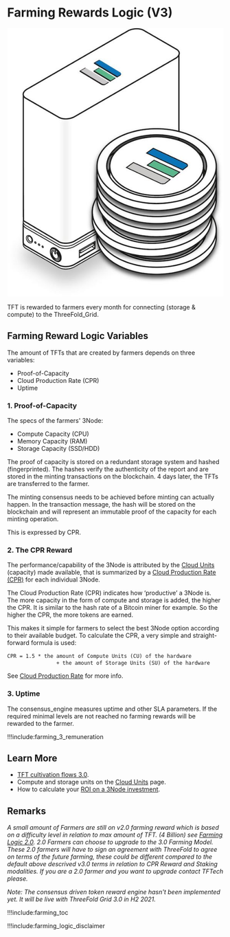 # Farming Rewards Logic (V3)

![](img/farming_rewards.png ':size=400x')

TFT is rewarded to farmers every month for connecting (storage & compute) to the ThreeFold_Grid.

## Farming Reward Logic Variables

The amount of TFTs that are created by farmers depends on three variables:
- Proof-of-Capacity
- Cloud Production Rate (CPR)
- Uptime

### 1. Proof-of-Capacity

The specs of the farmers' 3Node:

- Compute Capacity (CPU)
- Memory Capacity (RAM)
- Storage Capacity (SSD/HDD)

The proof of capacity is stored on a redundant storage system and hashed (fingerprinted). The hashes verify the authenticity of the report and are stored in the minting transactions on the blockchain. 4 days later, the TFTs are transferred to the farmer. 

The minting consensus needs to be achieved before minting can actually happen. In the transaction message, the hash will be stored on the blockchain and will represent an immutable proof of the capacity for each minting operation.

This is expressed by CPR.

### 2. The CPR Reward

The performance/capability of the 3Node is attributed by the [Cloud Units](cloud_units) (capacity) made available, that is summarized by a [Cloud Production Rate (CPR)](cloud_production_rate) for each individual 3Node.

The Cloud Production Rate (CPR) indicates how ‘productive’ a 3Node is. The more capacity in the form of compute and storage is added, the higher the CPR. It is similar to the hash rate of a Bitcoin miner for example. So the higher the CPR, the more tokens are earned.

This makes it simple for farmers to select the best 3Node option according to their available budget. To calculate the CPR, a very simple and straight-forward formula is used:

```
CPR = 1.5 * the amount of Compute Units (CU) of the hardware
                + the amount of Storage Units (SU) of the hardware
```

See [Cloud Production Rate](cpr) for more info.

### 3. Uptime

The consensus_engine measures uptime and other SLA parameters. If the required minimal levels are not reached no farming rewards will be rewarded to the farmer.

!!!include:farming_3_remuneration


## Learn More

- [TFT cultivation flows 3.0](cultivation_flow3).
- Compute and storage units on the [Cloud Units](cloud_units) page.
- How to calculate your [ROI on a 3Node investment](farming_calculator).

## Remarks

*A small amount of Farmers are still on v2.0 farming reward which is based on a difficulty level in relation to max amount of TFT. (4 Billion) see [Farming Logic 2.0](farming_logic2). 2.0 Farmers can choose to upgrade to the 3.0 Farming Model. These 2.0 farmers will have to sign an agreement with ThreeFold to agree on terms of the future farming, these could be different compared to the default above descrived v3.0 terms in relation to CPR Reward and Staking modalities. If you are a 2.0 farmer and you want to upgrade contact TFTech please.*

*Note: The consensus driven token reward engine hasn't been implemented yet. It will be live with ThreeFold Grid 3.0 in H2 2021.*


!!!include:farming_toc

!!!include:farming_logic_disclaimer
